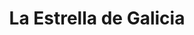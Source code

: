 ---
title: "La Estrella de Galicia"
url: /ciudad-autonoma-de-buenos-aires/la-estrella-de-galicia/
shop: panadería
---
